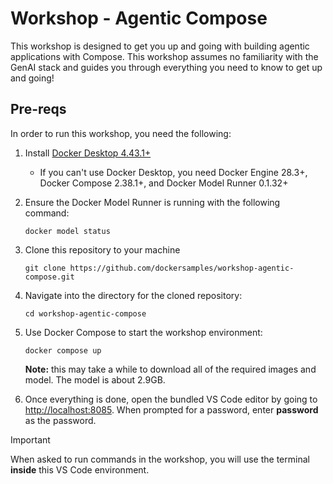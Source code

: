 # Workshop - Agentic Compose

This workshop is designed to get you up and going with building agentic applications with Compose. This workshop assumes no familiarity with the GenAI stack and guides you through everything you need to know to get up and going!

## Pre-reqs

In order to run this workshop, you need the following:

1. Install [Docker Desktop 4.43.1+](https://docker.com)
    - If you can't use Docker Desktop, you need Docker Engine 28.3+, Docker Compose 2.38.1+, and Docker Model Runner 0.1.32+

1. Ensure the Docker Model Runner is running with the following command:

    ```console
    docker model status
    ```

2. Clone this repository to your machine

    ```console
    git clone https://github.com/dockersamples/workshop-agentic-compose.git
    ```

3. Navigate into the directory for the cloned repository:

    ```console
    cd workshop-agentic-compose
    ```

4. Use Docker Compose to start the workshop environment:

    ```console
    docker compose up
    ```

    **Note:** this may take a while to download all of the required images and model. The model is about 2.9GB.

5. Once everything is done, open the bundled VS Code editor by going to [http://localhost:8085](http://localhost:8085). When prompted for a password, enter **password** as the password.

> [!IMPORTANT]
> When asked to run commands in the workshop, you will use the terminal **inside** this VS Code environment.

